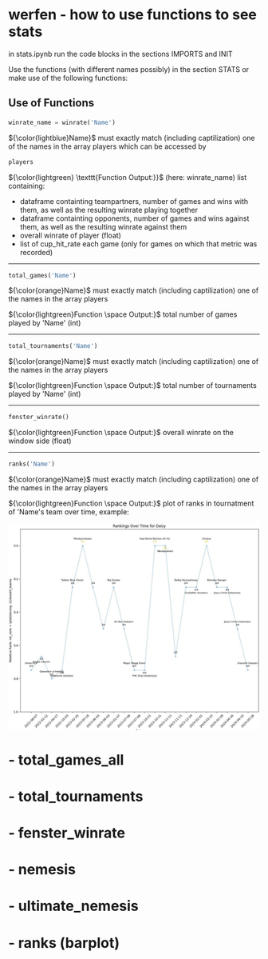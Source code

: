 # werfen - how to use functions to see stats

in stats.ipynb run the code blocks in the sections IMPORTS and INIT

Use the functions (with different names possibly) in the section STATS or make use of the following functions:

## Use of Functions

```python
winrate_name = winrate('Name')
``` 

${\color{lightblue}Name}$ must exactly match (including captilization) one of the names in the array players which can be accessed by

```python
players
``` 
${\color{lightgreen} \texttt{Function Output:}}$ (here: winrate_name) list containing:
- dataframe containting teampartners, number of games and wins with them, as well as the resulting winrate playing together
- dataframe containting opponents, number of games and wins against them, as well as the resulting winrate against them
- overall winrate of player (float)
- list of cup_hit_rate each game (only for games on which that metric was recorded)

---

```python
total_games('Name')
``` 
${\color{orange}Name}$ must exactly match (including captilization) one of the names in the array players 

${\color{lightgreen}Function \space Output:}$ total number of games played by 'Name' (int)

---

```python
total_tournaments('Name')
``` 
${\color{orange}Name}$ must exactly match (including captilization) one of the names in the array players 

${\color{lightgreen}Function \space Output:}$ total number of tournaments played by 'Name' (int)

---

```python
fenster_winrate()
``` 
${\color{lightgreen}Function \space Output:}$ overall winrate on the window side (float)

---

```python
ranks('Name')
``` 
${\color{orange}Name}$ must exactly match (including captilization) one of the names in the array players 

${\color{lightgreen}Function \space Output:}$ plot of ranks in tournatment of 'Name's team over time, example:

![ranks_example](ranks_example.jpg)


#   - total_games_all
#   - total_tournaments
#   - fenster_winrate
#   - nemesis
#   - ultimate_nemesis
#   - ranks (barplot)
